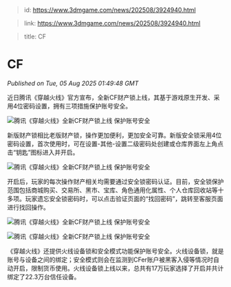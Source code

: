 > id: https://www.3dmgame.com/news/202508/3924940.html

> link: https://www.3dmgame.com/news/202508/3924940.html

> title: CF

# CF
_Published on Tue, 05 Aug 2025 01:49:48 GMT_

近日腾讯《穿越火线》官方宣布，全新CF财产锁上线，其基于游戏原生开发、采用4位密码设置，拥有三项措施保护账号安全。

![腾讯《穿越火线》全新CF财产锁上线 保护账号安全](https://img.3dmgame.com/uploads/images/news/20250805/1754358548_996310.jpg)

新版财产锁相比老版财产锁，操作更加便利，更加安全可靠。新版安全锁采用4位密码设置，首次使用时，可在设置-其他-设置二级密码处创建或仓库界面左上角点击“钥匙”图标进入并开启。

![腾讯《穿越火线》全新CF财产锁上线 保护账号安全](https://img.3dmgame.com/uploads/images/news/20250805/1754358548_538852_jpg_r.jpg)

开启后，玩家的每次操作财产相关均需要通过安全锁密码认证。目前，安全锁保护范围包括商城购买、交易所、黑市、宝库、角色通用化属性、个人仓库回收站等十多项。玩家遗忘安全锁密码时，可以点击验证页面的“找回密码”，跳转至客服页面进行找回操作。

![腾讯《穿越火线》全新CF财产锁上线 保护账号安全](https://img.3dmgame.com/uploads/images/news/20250805/1754358547_613762.jpg)

![腾讯《穿越火线》全新CF财产锁上线 保护账号安全](https://img.3dmgame.com/uploads/images/news/20250805/1754358548_518467.jpg)

《穿越火线》还提供火线设备锁和安全模式功能保护账号安全。火线设备锁，就是账号与设备之间的绑定；安全模式则会在监测到CFer账户被黑客入侵等情况时自动开启，限制货币使用。火线设备锁上线以来，总共有17万玩家选择了开启并共计绑定了22.3万台信任设备。

